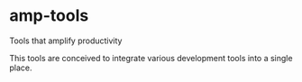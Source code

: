 # amp-tools
Tools that amplify productivity

This tools are conceived to integrate various development tools into a single place.
